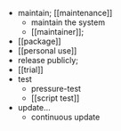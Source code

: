 - maintain; [[maintenance]]
    - maintain the system
    - [[maintainer]];
- [[package]]
- [[personal use]]
- release publicly;
- [[trial]]
- test
    - pressure-test
    - [[script test]]
- update...
    - continuous update
